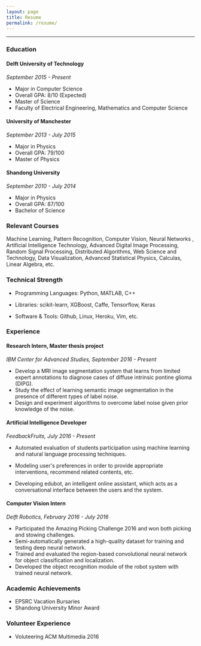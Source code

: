 ```yaml
---
layout: page
title: Resume
permalink: /resume/
---
```


---

### Education

#### Delft University of Technology

_September 2015 - Present_

- Major in Computer Science
- Overall GPA: 8/10 (Expected)
- Master of Science
- Faculty of Electrical Engineering, Mathematics and Computer Science



#### University of Manchester

_September 2013 - July 2015_

- Major in Physics
- Overall GPA: 79/100
- Master of Physics

#### Shandong University

_September 2010 - July 2014_

- Major in Physics
- Overall GPA: 87/100
- Bachelor of Science





### Relevant Courses

Machine Learning, Pattern Recognition, Computer Vision, Neural Networks , Artificial Intelligence Technology, Advanced Digital Image Processing, Random Signal Processing, Distributed Algorithms, Web Science and Technology, Data Visualization, Advanced Statistical Physics, Calculas, Linear Algebra, etc.



### Technical Strength

 - Programming Languages:  	Python, MATLAB, C++

 - Libraries:			 	        scikit-learn, XGBoost, Caffe, Tensorflow, Keras

 - Software & Tools: 		    Github, Linux, Heroku, Vim, etc.



### Experience

#### Research Intern, Master thesis project

_IBM Center for Advanced Studies, September 2016 - Present_

- Develop a MRI image segmentation system that learns from limited expert annotations to diagnose cases of diffuse intrinsic pontine glioma (DIPG).
- Study the effect of learning semantic image segmentation in the presence of different types of label noise.
- Design and experiment algorithms to overcome label noise given prior knowledge of the noise.


#### Artificial Intelligence Developer

_FeedbackFruits, July 2016 - Present_

- Automated evaluation of students participation using machine learning and natural language processing techniques.

- Modeling user's preferences in order to provide appropriate interventions, recommend related contents, etc.

- Developing edubot, an intelligent online assistant, which acts as a conversational interface between the users and the system.


#### Computer Vision Intern

_Delft Robotics, February 2016 - July 2016_

- Participated the Amazing Picking Challenge 2016 and won both picking and stowing challenges.
- Semi-automatically generated a high-quality dataset for training and testing deep neural network.
- Trained and evaluated the region-based convolutional neural network for object classification and localization.
- Developed the object recognition module of the robot system with trained neural network.



### Academic Achievements

- EPSRC Vacation Bursaries
- Shandong University Minor Award  



### Volunteer Experience

- Voluteering ACM Multimedia 2016
